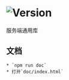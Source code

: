 # ![Version](https://img.shields.io/badge/version-10.105.30-green.svg)

服务端通用库

## 文档
    * `npm run doc`
    * 打开`doc/index.html`